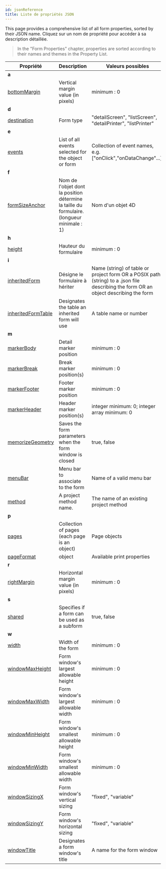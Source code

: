 ```yaml
---
id: jsonReference
title: Liste de propriétés JSON
---
```


This page provides a comprehensive list of all form properties, sorted by their JSON name. Cliquez sur un nom de propriété pour accéder à sa description détaillée.
> In the "Form Properties" chapter, properties are sorted according to their names and themes in the Property List.


| Propriété                                                               | Description                                                                                | Valeurs possibles                                                                                                                    |
| ----------------------------------------------------------------------- | ------------------------------------------------------------------------------------------ | ------------------------------------------------------------------------------------------------------------------------------------ |
| <a name="a">**a**</a>                                               |                                                                                            |                                                                                                                                      |
| [bottomMargin](properties_FormSize.md#vert-margin)                      | Vertical margin value (in pixels)                                                          | minimum : 0<a name="d"></a>                                                                                                 |
| **d**                                                                   |                                                                                            |                                                                                                                                      |
| [destination](properties_FormProperties.md#form-type)                   | Form type                                                                                  | "detailScreen", "listScreen", "detailPrinter", "listPrinter"<a name="e"></a>                                                |
| **e**                                                                   |                                                                                            |                                                                                                                                      |
| [events](Events/overview.md)                                            | List of all events selected for the object or form                                         | Collection of event names, e.g. ["onClick","onDataChange"...].<a name="f"></a>                                              |
| **f**                                                                   |                                                                                            |                                                                                                                                      |
| [formSizeAnchor](properties_FormSize.md#form-size)                      | Nom de l'objet dont la position détermine la taille du formulaire. (longueur minimale : 1) | Nom d'un objet 4D<a name="h"></a>                                                                                           |
| **h**                                                                   |                                                                                            |                                                                                                                                      |
| [height](properties_FormSize.md#height)                                 | Hauteur du formulaire                                                                      | minimum : 0<a name="i"></a>                                                                                                 |
| **i**                                                                   |                                                                                            |                                                                                                                                      |
| [inheritedForm](properties_FormProperties.md#inherited-form-name)       | Désigne le formulaire à hériter                                                            | Name (string) of table or project form OR a POSIX path (string) to a .json file describing the form OR an object describing the form |
| [inheritedFormTable](properties_FormProperties.md#inherited-form-table) | Designates the table an inherited form will use                                            | A table name or number<a name="m"></a>                                                                                      |
| **m**                                                                   |                                                                                            |                                                                                                                                      |
| [markerBody](properties_Markers.md#form-detail)                         | Detail marker position                                                                     | minimum : 0                                                                                                                          |
| [markerBreak](properties_Markers.md#form-break)                         | Break marker position(s)                                                                   | minimum : 0                                                                                                                          |
| [markerFooter](properties_Markers.md#form-footer)                       | Footer marker position                                                                     | minimum : 0                                                                                                                          |
| [markerHeader](properties_Markers.md#forrm-header)                      | Header marker position(s)                                                                  | integer minimum: 0; integer array minimum: 0                                                                                         |
| [memorizeGeometry](properties_FormProperties.md#memorize-geometry)      | Saves the form parameters when the form window is closed                                   | true, false                                                                                                                          |
| [menuBar](properties_Menu.md#associated-menu-bar)                       | Menu bar to associate to the form                                                          | Name of a valid menu bar                                                                                                             |
| [method](properties_Action.md#method)                                   | A project method name.                                                                     | The name of an existing project method<a name="p"></a>                                                                      |
| **p**                                                                   |                                                                                            |                                                                                                                                      |
| [pages](properties_FormProperties.md#pages)                             | Collection of pages (each page is an object)                                               | Page objects                                                                                                                         |
| [pageFormat](properties_Print.md#settings)                              | object                                                                                     | Available print properties<a name="r"></a>                                                                                  |
| **r**                                                                   |                                                                                            |                                                                                                                                      |
| [rightMargin](properties_FormSize.md#hor-margin)                        | Horizontal margin value (in pixels)                                                        | minimum : 0<a name="s"></a>                                                                                                 |
| **s**                                                                   |                                                                                            |                                                                                                                                      |
| [shared](properties_FormProperties.md#published-as-subform)             | Specifies if a form can be used as a subform                                               | true, false<a name="w"></a>                                                                                                |
| **w**                                                                   |                                                                                            |                                                                                                                                      |
| [width](properties_FormSize.md#width)                                   | Width of the form                                                                          | minimum : 0                                                                                                                          |
| [windowMaxHeight](properties_FormProperties.md#maximum-height)          | Form window's largest allowable height                                                     | minimum : 0                                                                                                                          |
| [windowMaxWidth](properties_FormProperties.md#maximum-width)            | Form window's largest allowable width                                                      | minimum : 0                                                                                                                          |
| [windowMinHeight](properties_FormProperties.md#minimum-height)          | Form window's smallest allowable height                                                    | minimum : 0                                                                                                                          |
| [windowMinWidth](properties_FormProperties.md#minimum-width)            | Form window's smallest allowable width                                                     | minimum : 0                                                                                                                          |
| [windowSizingX](properties_WindowSize.md#fixed-width)                   | Form window's vertical sizing                                                              | "fixed", "variable"                                                                                                                  |
| [windowSizingY](properties_WindowSize.md#fixed-height)                  | Form window's horizontal sizing                                                            | "fixed", "variable"                                                                                                                  |
| [windowTitle](properties_FormProperties.md#window-title)                | Designates a form window's title                                                           | A name for the form window                                                                                                           |
